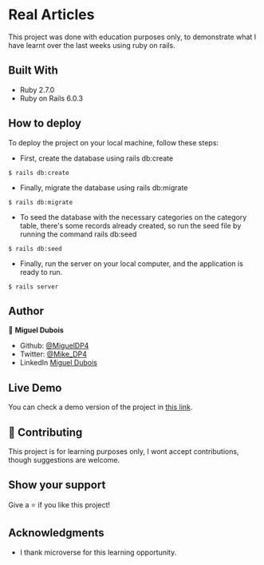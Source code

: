 # Real Articles

This project was done with education purposes only, to demonstrate what I have learnt over the last weeks using ruby on rails.

## Built With

- Ruby 2.7.0
- Ruby on Rails 6.0.3

## How to deploy

To deploy the project on your local machine, follow these steps:

- First, create the database using rails db:create
```
$ rails db:create 
```
- Finally, migrate the database using rails db:migrate
```
$ rails db:migrate 
```
- To seed the database with the necessary categories on the category table, there's some records already created, so run the seed file by running the command rails db:seed
```
$ rails db:seed 
```
- Finally, run the server on your local computer, and the application is ready to run.
```
$ rails server
```

## Author

👤 **Miguel Dubois**

- Github: [@MiguelDP4](https://github.com/MiguelDP4)
- Twitter: [@Mike_DP4](https://twitter.com/Mike_DP4)
- LinkedIn [Miguel Dubois](https://www.linkedin.com/in/miguel-angel-dubois)

## Live Demo

You can check a demo version of the project in [this link](https://real-articles-demo.herokuapp.com/).

## 🤝 Contributing

This project is for learning purposes only, I wont accept contributions, though suggestions are welcome.

## Show your support

Give a ⭐️ if you like this project!

## Acknowledgments

- I thank microverse for this learning opportunity.